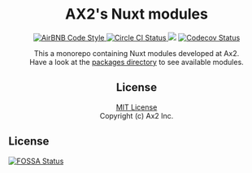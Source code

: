 <h1 align="center">AX2's Nuxt modules</h1>

<p align="center">

<a href="https://github.com/airbnb/javascript">
    <img alt="AirBNB Code Style" src="https://badgen.net/badge/code%20style/airbnb/ff5a5f?icon=airbnb">
</a>

<a href="https://circleci.com/gh/ax2inc/nuxt-modules">
    <img alt="Circle CI Status" src="https://img.shields.io/circleci/project/github/ax2inc/nuxt-modules.svg?style=flat-square">
</a>
<a href="https://app.fossa.io/projects/git%2Bgithub.com%2Fax2inc%2Fnuxt-modules?ref=badge_shield" alt="FOSSA Status"><img src="https://app.fossa.io/api/projects/git%2Bgithub.com%2Fax2inc%2Fnuxt-modules.svg?type=shield"/></a>

<a href="https://codecov.io/gh/ax2inc/nuxt-modules">
    <img alt="Codecov Status" src="https://img.shields.io/codecov/c/github/ax2inc/nuxt-modules.svg?style=flat-square">
</a>

</p>

<p align="center">
This a monorepo containing Nuxt modules developed at Ax2.<br>
Have a look at the <a href="./packages">packages directory</a> to see available modules.
</p>


<h2 align="center">License</h2>

<p align="center">
<a href="./LICENSE">MIT License</a><br>
Copyright (c) Ax2 Inc.
</p>

## License
[![FOSSA Status](https://app.fossa.io/api/projects/git%2Bgithub.com%2Fax2inc%2Fnuxt-modules.svg?type=large)](https://app.fossa.io/projects/git%2Bgithub.com%2Fax2inc%2Fnuxt-modules?ref=badge_large)